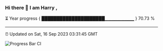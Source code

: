 ### Hi there 👋 I am Harry , 

⏳ Year progress { █████████████████████▁▁▁▁▁▁▁▁▁ } 70.73 %

---

⏰ Updated on Sat, 16 Sep 2023 03:31:45 GMT

![Progress Bar CI](https://github.com/duykhang68/duykhang68/workflows/Progress%20Bar%20CI/badge.svg)
